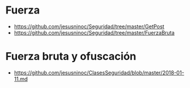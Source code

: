 # Fuerza
* https://github.com/jesusninoc/Seguridad/tree/master/GetPost
* https://github.com/jesusninoc/Seguridad/tree/master/FuerzaBruta
# Fuerza bruta y ofuscación
* https://github.com/jesusninoc/ClasesSeguridad/blob/master/2018-01-11.md
